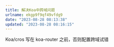 ```yaml
---
title: 解决Koa中跨域问题
urlname: ekgp9f9qf49vfdg9
date: "2023-08-28 08:13:38"
updated: "2023-08-28 08:16:15"
---
```


Koa/cros 写在 koa-router 之前，否则配置跨域试错
